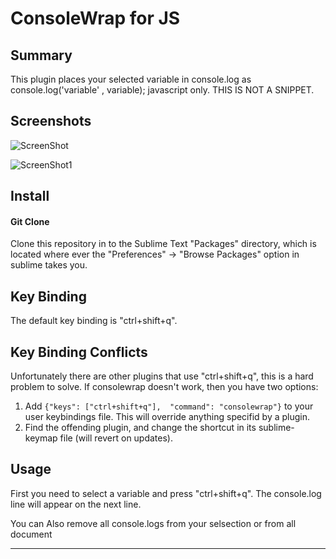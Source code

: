ConsoleWrap for JS
================

## Summary
This plugin places your selected variable in console.log as console.log('variable' , variable); javascript only.
THIS IS NOT A SNIPPET.

## Screenshots
![ScreenShot](https://raw.github.com/unknownuser88/consolewrap/master/screenshot1.PNG)

![ScreenShot1](https://raw.github.com/unknownuser88/consolewrap/master/screenshot2.PNG)
## Install

#### Git Clone
Clone this repository in to the Sublime Text "Packages" directory, which is located where ever the
"Preferences" -> "Browse Packages" option in sublime takes you.

## Key Binding

The default key binding is "ctrl+shift+q".

## Key Binding Conflicts

Unfortunately there are other plugins that use "ctrl+shift+q", this is a hard problem to solve. If consolewrap doesn't work, then you have two options:

1. Add ```{"keys": ["ctrl+shift+q"],  "command": "consolewrap"}``` to your user keybindings file. This will override anything specifid by a plugin.
2. Find the offending plugin, and change the shortcut in its sublime-keymap file (will revert on updates).


## Usage

First you need to select a variable and press "ctrl+shift+q". The console.log line will appear on the next line. 

You can Also remove all console.logs from your selsection or from all document 

---
